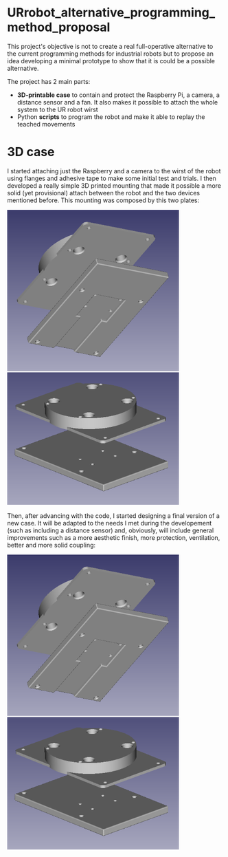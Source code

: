 # URrobot_alternative_programming_method_proposal
This project's objective is not to create a real full-operative alternative to the current programming methods for industrial robots but to propose an idea developing a minimal prototype to show that it is could be a possible alternative.

The project has 2 main parts:
* **3D-printable case** to contain and protect the Raspberry Pi, a camera, a distance sensor and a fan. It also makes it possible to attach the whole system to the UR robot wirst
* Python **scripts** to program the robot and make it able to replay the teached movements

# 3D case
I started attaching just the Raspberry and a camera to the wirst of the robot using flanges and adhesive tape to make some initial test and trials. I then developed a really simple 3D printed mounting that made it possible a more solid (yet provisional) attach between the robot and the two devices mentioned before. This mounting was composed by this two plates:
<p float="centre">
  <img src="/multimedia/3d_case/older_versions/v1_downView.png" width="400" /> 
  <img src="/multimedia/3d_case/older_versions/v1_upperView.png" width="400" />
</p>

Then, after advancing with the code, I started designing a final version of a new case. It will be adapted to the needs I met during the developement (such as including a distance sensor) and, obviously, will include general improvements such as a more aesthetic finish, more protection, ventilation, better and more solid coupling:

<p float="left">
  <img src="/multimedia/3d_case/older_versions/v1_downView.png" width="400" /> 
  <img src="/multimedia/3d_case/older_versions/v1_upperView.png" width="400" />
</p>
